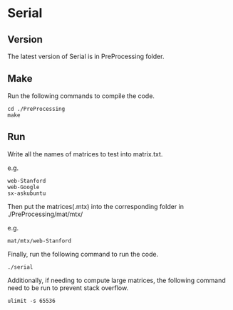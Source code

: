 # Serial
## Version
The latest version of Serial is in PreProcessing folder.
## Make
Run the following commands to compile the code.
```
cd ./PreProcessing
make
```
## Run
Write all the names of matrices to test into matrix.txt.

e.g.
```
web-Stanford
web-Google
sx-askubuntu
```
Then put the matrices(.mtx) into the corresponding folder in ./PreProcessing/mat/mtx/<matrix name>

e.g.
```
mat/mtx/web-Stanford
```
Finally, run the following command to run the code.

```
./serial
```

Additionally, if needing to compute large matrices, the following command need to be run to prevent stack overflow.
```
ulimit -s 65536
```
